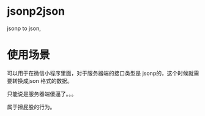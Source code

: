 # jsonp2json

jsonp to json,

# 使用场景

可以用于在微信小程序里面，对于服务器端的接口类型是 jsonp的，这个时候就需要转换成json 格式的数据。

只能说是服务器端傻逼了。。。

属于擦屁股的行为。
